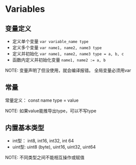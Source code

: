 # Variables

## 变量定义
* 定义单个变量 `var variable_name type`
* 定义多个变量 `var name1, name2, name3 type`
* 定义并初始化 `var name1, name2, name3 type = a, b, c `
* 函数内定义并初始化变量  `name1, name2 := a, b`

NOTE: 变量声明了但没使用，就会编译报错。 全局变量必须用var

## 常量

常量定义： const name type = value

NOTE: 如果value能推导出type，可以不写type

## 内置基本类型

* int型： int8, int16, int32, int 64
* uint型: uint8 (byte), uint16, uint32, uint64

NOTE: 不同类型之间不能相互操作或赋值



